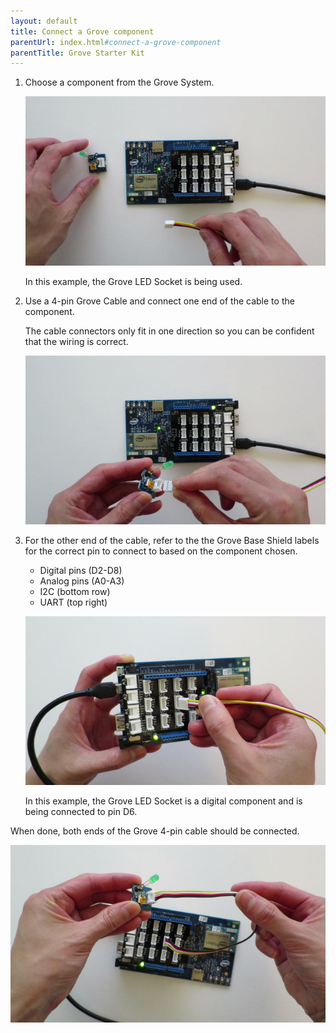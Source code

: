 ```yaml
---
layout: default
title: Connect a Grove component 
parentUrl: index.html#connect-a-grove-component
parentTitle: Grove Starter Kit
---
```


1. Choose a component from the Grove System.

    ![Picking up the Grove LED Socket](images/connect-choose_led.jpg)

    In this example, the Grove LED Socket is being used.

    <!-- See [Programming Grove components](#programming-grove-components) to help choose a component from the Grove Starter Kit. -->

2. Use a 4-pin Grove Cable and connect one end of the cable to the component.

    The cable connectors only fit in one direction so you can be confident that the wiring is correct.

    ![Connect 4-pin Grove cable to component](images/connect-led_wire.jpg)

3. For the other end of the cable, refer to the the Grove Base Shield labels for the correct pin to connect to based on the component chosen.

    * Digital pins (D2-D8)
    * Analog pins (A0-A3)
    * I2C (bottom row)
    * UART (top right)

    ![Connect 4-pin Grove cable to component](images/connect-base_wire.jpg)

    In this example, the Grove LED Socket is a digital component and is being connected to pin D6.

<div class="callout done" markdown="1">
When done, both ends of the Grove 4-pin cable should be connected.

![A Grove component connected to installed Grove Base Shield](images/connect_component-sampleframe.jpg)
</div>
